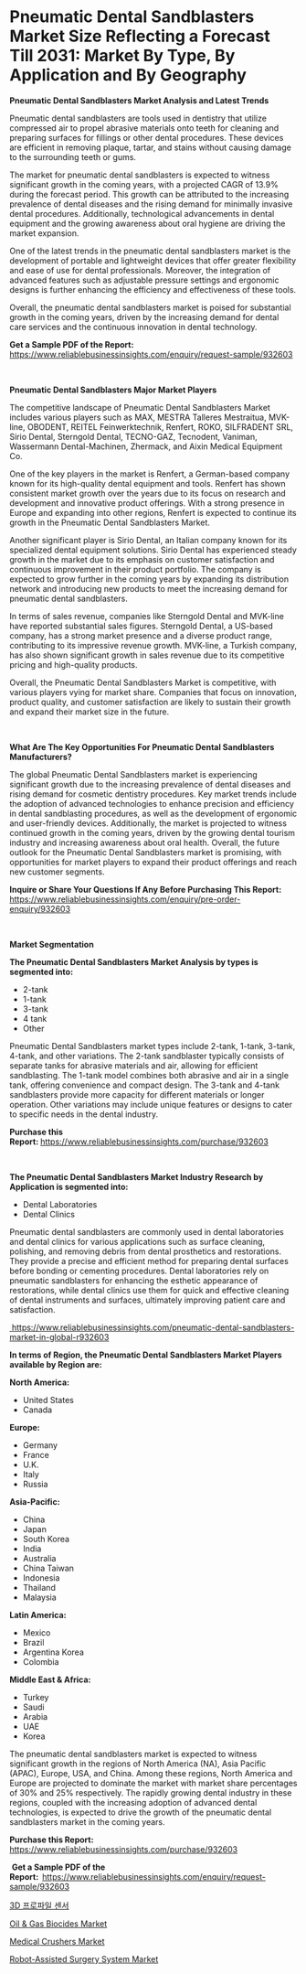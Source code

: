 <p><h1>Pneumatic Dental Sandblasters Market Size Reflecting a Forecast Till 2031: Market By Type, By Application and By Geography</h1></p><p><strong>Pneumatic Dental Sandblasters Market Analysis and Latest Trends</strong></p>
<p><p>Pneumatic dental sandblasters are tools used in dentistry that utilize compressed air to propel abrasive materials onto teeth for cleaning and preparing surfaces for fillings or other dental procedures. These devices are efficient in removing plaque, tartar, and stains without causing damage to the surrounding teeth or gums.</p><p>The market for pneumatic dental sandblasters is expected to witness significant growth in the coming years, with a projected CAGR of 13.9% during the forecast period. This growth can be attributed to the increasing prevalence of dental diseases and the rising demand for minimally invasive dental procedures. Additionally, technological advancements in dental equipment and the growing awareness about oral hygiene are driving the market expansion.</p><p>One of the latest trends in the pneumatic dental sandblasters market is the development of portable and lightweight devices that offer greater flexibility and ease of use for dental professionals. Moreover, the integration of advanced features such as adjustable pressure settings and ergonomic designs is further enhancing the efficiency and effectiveness of these tools.</p><p>Overall, the pneumatic dental sandblasters market is poised for substantial growth in the coming years, driven by the increasing demand for dental care services and the continuous innovation in dental technology.</p></p>
<p><strong>Get a Sample PDF of the Report:&nbsp;</strong> <a href="https://www.reliablebusinessinsights.com/enquiry/request-sample/932603">https://www.reliablebusinessinsights.com/enquiry/request-sample/932603</a></p>
<p>&nbsp;</p>
<p><strong>Pneumatic Dental Sandblasters Major Market Players</strong></p>
<p><p>The competitive landscape of Pneumatic Dental Sandblasters Market includes various players such as MAX, MESTRA Talleres Mestraitua, MVK-line, OBODENT, REITEL Feinwerktechnik, Renfert, ROKO, SILFRADENT SRL, Sirio Dental, Sterngold Dental, TECNO-GAZ, Tecnodent, Vaniman, Wassermann Dental-Machinen, Zhermack, and Aixin Medical Equipment Co.</p><p>One of the key players in the market is Renfert, a German-based company known for its high-quality dental equipment and tools. Renfert has shown consistent market growth over the years due to its focus on research and development and innovative product offerings. With a strong presence in Europe and expanding into other regions, Renfert is expected to continue its growth in the Pneumatic Dental Sandblasters Market.</p><p>Another significant player is Sirio Dental, an Italian company known for its specialized dental equipment solutions. Sirio Dental has experienced steady growth in the market due to its emphasis on customer satisfaction and continuous improvement in their product portfolio. The company is expected to grow further in the coming years by expanding its distribution network and introducing new products to meet the increasing demand for pneumatic dental sandblasters.</p><p>In terms of sales revenue, companies like Sterngold Dental and MVK-line have reported substantial sales figures. Sterngold Dental, a US-based company, has a strong market presence and a diverse product range, contributing to its impressive revenue growth. MVK-line, a Turkish company, has also shown significant growth in sales revenue due to its competitive pricing and high-quality products.</p><p>Overall, the Pneumatic Dental Sandblasters Market is competitive, with various players vying for market share. Companies that focus on innovation, product quality, and customer satisfaction are likely to sustain their growth and expand their market size in the future.</p></p>
<p>&nbsp;</p>
<p><strong>What Are The Key Opportunities For Pneumatic Dental Sandblasters Manufacturers?</strong></p>
<p><p>The global Pneumatic Dental Sandblasters market is experiencing significant growth due to the increasing prevalence of dental diseases and rising demand for cosmetic dentistry procedures. Key market trends include the adoption of advanced technologies to enhance precision and efficiency in dental sandblasting procedures, as well as the development of ergonomic and user-friendly devices. Additionally, the market is projected to witness continued growth in the coming years, driven by the growing dental tourism industry and increasing awareness about oral health. Overall, the future outlook for the Pneumatic Dental Sandblasters market is promising, with opportunities for market players to expand their product offerings and reach new customer segments.</p></p>
<p><strong>Inquire or Share Your Questions If Any Before Purchasing This Report:</strong> <a href="https://www.reliablebusinessinsights.com/enquiry/pre-order-enquiry/932603">https://www.reliablebusinessinsights.com/enquiry/pre-order-enquiry/932603</a></p>
<p>&nbsp;</p>
<p><strong>Market Segmentation</strong></p>
<p><strong>The Pneumatic Dental Sandblasters Market Analysis by types is segmented into:</strong></p>
<p><ul><li>2-tank</li><li>1-tank</li><li>3-tank</li><li>4 tank</li><li>Other</li></ul></p>
<p><p>Pneumatic Dental Sandblasters market types include 2-tank, 1-tank, 3-tank, 4-tank, and other variations. The 2-tank sandblaster typically consists of separate tanks for abrasive materials and air, allowing for efficient sandblasting. The 1-tank model combines both abrasive and air in a single tank, offering convenience and compact design. The 3-tank and 4-tank sandblasters provide more capacity for different materials or longer operation. Other variations may include unique features or designs to cater to specific needs in the dental industry.</p></p>
<p><strong>Purchase this Report:&nbsp;</strong><a href="https://www.reliablebusinessinsights.com/purchase/932603">https://www.reliablebusinessinsights.com/purchase/932603</a></p>
<p>&nbsp;</p>
<p><strong>The Pneumatic Dental Sandblasters Market Industry Research by Application is segmented into:</strong></p>
<p><ul><li>Dental Laboratories</li><li>Dental Clinics</li></ul></p>
<p><p>Pneumatic dental sandblasters are commonly used in dental laboratories and dental clinics for various applications such as surface cleaning, polishing, and removing debris from dental prosthetics and restorations. They provide a precise and efficient method for preparing dental surfaces before bonding or cementing procedures. Dental laboratories rely on pneumatic sandblasters for enhancing the esthetic appearance of restorations, while dental clinics use them for quick and effective cleaning of dental instruments and surfaces, ultimately improving patient care and satisfaction.</p></p>
<p><a href="https://www.reliablebusinessinsights.com/pneumatic-dental-sandblasters-market-in-global-r932603">&nbsp;https://www.reliablebusinessinsights.com/pneumatic-dental-sandblasters-market-in-global-r932603</a></p>
<p><strong>In terms of Region, the Pneumatic Dental Sandblasters Market Players available by Region are:</strong></p>
<p>
    <p> <strong> North America: </strong>
        <ul>
            <li>United States</li>
            <li>Canada</li>
        </ul>
        </p> 
    <p> <strong> Europe: </strong>
        <ul>
            <li>Germany</li>
            <li>France</li>
            <li>U.K.</li>
            <li>Italy</li>
            <li>Russia</li>
        </ul>
        </p> 
    <p> <strong> Asia-Pacific: </strong>
        <ul>
            <li>China</li>
            <li>Japan</li>
            <li>South Korea</li>
            <li>India</li>
            <li>Australia</li>
            <li>China Taiwan</li>
            <li>Indonesia</li>
            <li>Thailand</li>
            <li>Malaysia</li>
        </ul>
        </p> 
    <p> <strong> Latin America: </strong>
        <ul>
            <li>Mexico</li>
            <li>Brazil</li>
            <li>Argentina Korea</li>
            <li>Colombia</li>
        </ul>
        </p> 
    <p> <strong> Middle East & Africa: </strong>
        <ul>
            <li>Turkey</li>
            <li>Saudi</li>
            <li>Arabia</li>
            <li>UAE</li>
            <li>Korea</li>
        </ul>
    </p>
    </p>
<p><p>The pneumatic dental sandblasters market is expected to witness significant growth in the regions of North America (NA), Asia Pacific (APAC), Europe, USA, and China. Among these regions, North America and Europe are projected to dominate the market with market share percentages of 30% and 25% respectively. The rapidly growing dental industry in these regions, coupled with the increasing adoption of advanced dental technologies, is expected to drive the growth of the pneumatic dental sandblasters market in the coming years.</p></p>
<p><strong>Purchase this Report: </strong><a href="https://www.reliablebusinessinsights.com/purchase/932603">https://www.reliablebusinessinsights.com/purchase/932603</a></p>
<p>&nbsp;<strong>Get a Sample PDF of the Report:&nbsp;&nbsp;</strong><a href="https://www.reliablebusinessinsights.com/enquiry/request-sample/932603">https://www.reliablebusinessinsights.com/enquiry/request-sample/932603</a></p>
<p><strong></strong></p>
<p><p><a href="https://github.com/laholand/Market-Research-Report-List-4/blob/main/3457180124239.md">3D 프로파일 센서</a></p><p><a href="https://medium.com/@haangelat16/oil-gas-biocides-market-a-global-and-regional-analysis-focus-on-region-country-level-19256bb203d3">Oil & Gas Biocides Market</a></p><p><a href="https://github.com/wrwgzwbr35/Market-Research-Report-List-1/blob/main/medical-crushers-market.md">Medical Crushers Market</a></p><p><a href="https://medium.com/@luke.wilson7856/navigating-the-global-robot-assisted-surgery-system-market-landscape-trends-forecasts-and-impact-83d8ba0f0022">Robot-Assisted Surgery System Market</a></p></p>